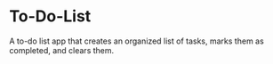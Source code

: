 # To-Do-List
A to-do list app that creates an organized list of tasks, marks them as completed, and clears them.
